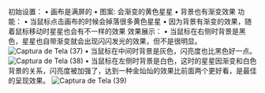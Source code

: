 初始设置：
•	画布是满屏的
•	图案: 会渐变的黄色星星
•	背景也有渐变效果
 功能：
•	当鼠标点击画布的时候会掉落很多黄色星星
•	因为背景有渐变的效果，随着鼠标移动时星星也会有不一样的效果
效果展示：
•	当鼠标在右侧时背景是黑色，星星也自带渐变就会出现闪闪发光的效果，但不是很明显。 
![Captura de Tela (37)](https://user-images.githubusercontent.com/90934619/140261775-c409d5eb-d7d2-467c-b1b8-64d51aafe300.png)
•	当鼠标在中间时背景是灰色，闪亮度也比黑色好一点。
![Captura de Tela (38)](https://user-images.githubusercontent.com/90934619/140261804-04d49e45-ff17-4c40-a42f-d1fd5fd91a5b.png)
•	当鼠标在左侧时背景是白色，这时的星星因渐变和白色背景的关系，闪亮度被加强了，达到一种金灿灿的效果比前面两个更好看，是最佳的呈现效果。 
![Captura de Tela (39)](https://user-images.githubusercontent.com/90934619/140261827-c88478e1-6e00-4bc2-b736-f55f4143d995.png)
